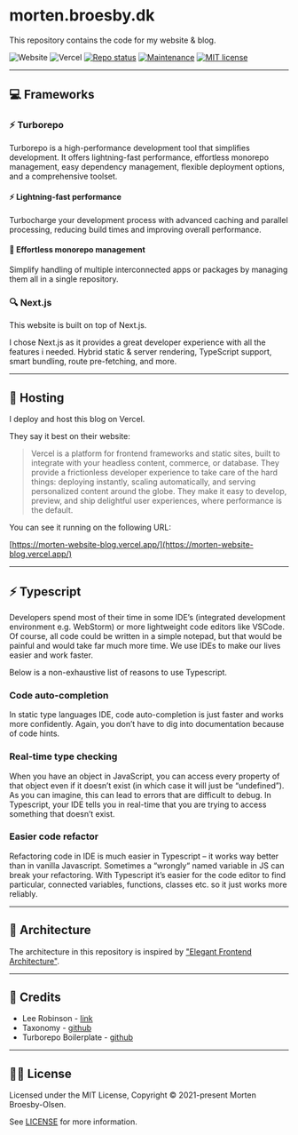 # morten.broesby.dk

This repository contains the code for my website & blog.

![Website](https://img.shields.io/website?url=https%3A%2F%2Fmorten-website-blog.vercel.app)
![Vercel](https://vercelbadge.vercel.app/api/mortenbroesby/website-blog)
[![Repo status](https://www.repostatus.org/badges/latest/active.svg)](./README)
[![Maintenance](https://img.shields.io/badge/Maintained%3F-yes-green.svg)](https://github.com/mortenbroesby/website-blog/graphs/commit-activity)
[![MIT license](https://img.shields.io/badge/License-MIT-green.svg)](./LICENSE)

---

## 💻 Frameworks

### ⚡️ Turborepo

Turborepo is a high-performance development tool that simplifies development. It offers lightning-fast performance, effortless monorepo management, easy dependency management, flexible deployment options, and a comprehensive toolset.

#### ⚡️ Lightning-fast performance

Turbocharge your development process with advanced caching and parallel processing, reducing build times and improving overall performance.

#### 💪 Effortless monorepo management

Simplify handling of multiple interconnected apps or packages by managing them all in a single repository.

### 🔍 Next.js

This website is built on top of Next.js.

I chose Next.js as it provides a great developer experience with all the features i needed.
Hybrid static & server rendering, TypeScript support, smart bundling, route pre-fetching, and more.

---

## 📡 Hosting

I deploy and host this blog on Vercel.

They say it best on their website:

> Vercel is a platform for frontend frameworks and static sites, built to integrate with your headless content, commerce, or database.
> They provide a frictionless developer experience to take care of the hard things: deploying instantly, scaling automatically, and serving personalized content around the globe.
> They make it easy to develop, preview, and ship delightful user experiences, where performance is the default.

You can see it running on the following URL:

[https://morten-website-blog.vercel.app/](https://morten-website-blog.vercel.app/)

---

## ⚡️ Typescript

Developers spend most of their time in some IDE’s (integrated development environment e.g. WebStorm) or more lightweight code editors like VSCode. Of course, all code could be written in a simple notepad, but that would be painful and would take far much more time. We use IDEs to make our lives easier and work faster.

Below is a non-exhaustive list of reasons to use Typescript.

### Code auto-completion

In static type languages IDE, code auto-completion is just faster and works more confidently. Again, you don’t have to dig into documentation because of code hints.

### Real-time type checking

When you have an object in JavaScript, you can access every property of that object even if it doesn’t exist (in which case it will just be “undefined”). As you can imagine, this can lead to errors that are difficult to debug. In Typescript, your IDE tells you in real-time that you are trying to access something that doesn’t exist.

### Easier code refactor

Refactoring code in IDE is much easier in Typescript – it works way better than in vanilla Javascript. Sometimes a “wrongly“ named variable in JS can break your refactoring. With Typescript it’s easier for the code editor to find particular, connected variables, functions, classes etc. so it just works more reliably.

---

## 🏡 Architecture

The architecture in this repository is inspired by ["Elegant Frontend Architecture"](https://michalzalecki.com/elegant-frontend-architecture/).

---

## 👏 Credits

- Lee Robinson - [link](https://leerob.io/)
- Taxonomy - [github](https://github.com/shadcn/taxonomy)
- Turborepo Boilerplate - [github](https://github.com/mkosir/turborepo-boilerplate)

---

## 👨‍⚖️ License

Licensed under the MIT License, Copyright © 2021-present Morten Broesby-Olsen.

See [LICENSE](./LICENSE) for more information.

